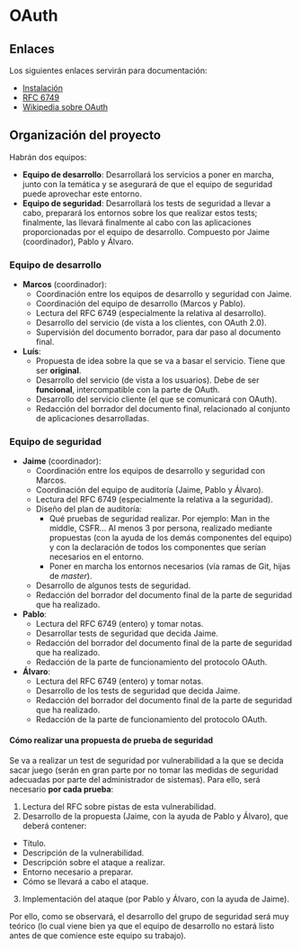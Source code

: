 # OAuth

## Enlaces

Los siguientes enlaces servirán para documentación:

- [Instalación](INSTALL.md)
- [RFC 6749](https://tools.ietf.org/html/rfc6749)
- [Wikipedia sobre OAuth](http://es.wikipedia.org/wiki/OAuth)

## Organización del proyecto

Habrán dos equipos:

- **Equipo de desarrollo**: Desarrollará los servicios a poner en marcha, junto con la temática y se asegurará de que el equipo de seguridad puede aprovechar este entorno.
- **Equipo de seguridad**: Desarrollará los tests de seguridad a llevar a cabo, preparará los entornos sobre los que realizar estos tests; finalmente, las llevará finalmente al cabo con las aplicaciones proporcionadas por el equipo de desarrollo. Compuesto por Jaime (coordinador), Pablo y Álvaro.

### Equipo de desarrollo

- **Marcos** (coordinador):
  * Coordinación entre los equipos de desarrollo y seguridad con Jaime.
  * Coordinación del equipo de desarrollo (Marcos y Pablo).
  * Lectura del RFC 6749 (especialmente la relativa al desarrollo).
  * Desarrollo del servicio (de vista a los clientes, con OAuth 2.0).
  * Supervisión del documento borrador, para dar paso al documento final.
- **Luís**:
  * Propuesta de idea sobre la que se va a basar el servicio. Tiene que ser **original**.
  * Desarrollo del servicio (de vista a los usuarios). Debe de ser **funcional**, intercompatible con la parte de OAuth.
  * Desarrollo del servicio cliente (el que se comunicará con OAuth).
  * Redacción del borrador del documento final, relacionado al conjunto de aplicaciones desarrolladas.

### Equipo de seguridad

- **Jaime** (coordinador):
  * Coordinación entre los equipos de desarrollo y seguridad con Marcos.
  * Coordinación del equipo de auditoría (Jaime, Pablo y Álvaro).
  * Lectura del RFC 6749 (especialmente la relativa a la seguridad).
  * Diseño del plan de auditoría:
    - Qué pruebas de seguridad realizar. Por ejemplo: Man in the middle, CSFR... Al menos 3 por persona, realizado mediante propuestas (con la ayuda de los demás componentes del equipo) y con la declaración de todos los componentes que serían necesarios en el entorno.
	- Poner en marcha los entornos necesarios (vía ramas de Git, hijas de *master*).
  * Desarrollo de algunos tests de seguridad.
  * Redacción del borrador del documento final de la parte de seguridad que ha realizado.
- **Pablo**:
  * Lectura del RFC 6749 (entero) y tomar notas.
  * Desarrollar tests de seguridad que decida Jaime.
  * Redacción del borrador del documento final de la parte de seguridad que ha realizado.
  * Redacción de la parte de funcionamiento del protocolo OAuth.
- **Álvaro**:
  * Lectura del RFC 6749 (entero) y tomar notas.
  * Desarrollo de los tests de seguridad que decida Jaime.
  * Redacción del borrador del documento final de la parte de seguridad que ha realizado.
  * Redacción de la parte de funcionamiento del protocolo OAuth.

#### Cómo realizar una propuesta de prueba de seguridad

Se va a realizar un test de seguridad por vulnerabilidad a la que se decida sacar juego (serán en gran parte por no tomar las medidas de seguridad adecuadas por parte del administrador de sistemas).
Para ello, será necesario **por cada prueba**:

1. Lectura del RFC sobre pistas de esta vulnerabilidad.
2. Desarrollo de la propuesta (Jaime, con la ayuda de Pablo y Álvaro), que deberá contener:
  * Título.
  * Descripción de la vulnerabilidad.
  * Descripción sobre el ataque a realizar.
  * Entorno necesario a preparar.
  * Cómo se llevará a cabo el ataque.
3. Implementación del ataque (por Pablo y Álvaro, con la ayuda de Jaime).

Por ello, como se observará, el desarrollo del grupo de seguridad será muy teórico (lo cual viene bien ya que el equipo de desarrollo no estará listo antes de que comience este equipo su trabajo).


